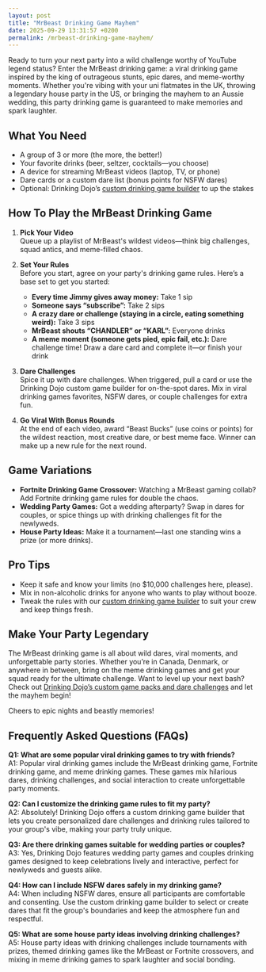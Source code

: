 ```yaml
---
layout: post
title: "MrBeast Drinking Game Mayhem"
date: 2025-09-29 13:31:57 +0200
permalink: /mrbeast-drinking-game-mayhem/
---
```

Ready to turn your next party into a wild challenge worthy of YouTube legend status? Enter the MrBeast drinking game: a viral drinking game inspired by the king of outrageous stunts, epic dares, and meme-worthy moments. Whether you're vibing with your uni flatmates in the UK, throwing a legendary house party in the US, or bringing the mayhem to an Aussie wedding, this party drinking game is guaranteed to make memories and spark laughter.

## What You Need

- A group of 3 or more (the more, the better!)
- Your favorite drinks (beer, seltzer, cocktails—you choose)
- A device for streaming MrBeast videos (laptop, TV, or phone)
- Dare cards or a custom dare list (bonus points for NSFW dares)
- Optional: Drinking Dojo’s [custom drinking game builder](https://drinkingdojo.com) to up the stakes

## How To Play the MrBeast Drinking Game

1. **Pick Your Video**  
   Queue up a playlist of MrBeast's wildest videos—think big challenges, squad antics, and meme-filled chaos.

2. **Set Your Rules**  
   Before you start, agree on your party's drinking game rules. Here’s a base set to get you started:

   - **Every time Jimmy gives away money:** Take 1 sip
   - **Someone says “subscribe”:** Take 2 sips
   - **A crazy dare or challenge (staying in a circle, eating something weird):** Take 3 sips
   - **MrBeast shouts “CHANDLER” or “KARL”:** Everyone drinks
   - **A meme moment (someone gets pied, epic fail, etc.):** Dare challenge time! Draw a dare card and complete it—or finish your drink

3. **Dare Challenges**  
   Spice it up with dare challenges. When triggered, pull a card or use the Drinking Dojo custom game builder for on-the-spot dares. Mix in viral drinking games favorites, NSFW dares, or couple challenges for extra fun.

4. **Go Viral With Bonus Rounds**  
   At the end of each video, award “Beast Bucks” (use coins or points) for the wildest reaction, most creative dare, or best meme face. Winner can make up a new rule for the next round.

## Game Variations

- **Fortnite Drinking Game Crossover:** Watching a MrBeast gaming collab? Add Fortnite drinking game rules for double the chaos.
- **Wedding Party Games:** Got a wedding afterparty? Swap in dares for couples, or spice things up with drinking challenges fit for the newlyweds.
- **House Party Ideas:** Make it a tournament—last one standing wins a prize (or more drinks).

## Pro Tips

- Keep it safe and know your limits (no $10,000 challenges here, please).
- Mix in non-alcoholic drinks for anyone who wants to play without booze.
- Tweak the rules with our [custom drinking game builder](https://drinkingdojo.com) to suit your crew and keep things fresh.

## Make Your Party Legendary

The MrBeast drinking game is all about wild dares, viral moments, and unforgettable party stories. Whether you’re in Canada, Denmark, or anywhere in between, bring on the meme drinking games and get your squad ready for the ultimate challenge. Want to level up your next bash? Check out [Drinking Dojo’s custom game packs and dare challenges](https://drinkingdojo.com) and let the mayhem begin!

Cheers to epic nights and beastly memories!

## Frequently Asked Questions (FAQs)

**Q1: What are some popular viral drinking games to try with friends?**  
A1: Popular viral drinking games include the MrBeast drinking game, Fortnite drinking game, and meme drinking games. These games mix hilarious dares, drinking challenges, and social interaction to create unforgettable party moments.

**Q2: Can I customize the drinking game rules to fit my party?**  
A2: Absolutely! Drinking Dojo offers a custom drinking game builder that lets you create personalized dare challenges and drinking rules tailored to your group's vibe, making your party truly unique.

**Q3: Are there drinking games suitable for wedding parties or couples?**  
A3: Yes, Drinking Dojo features wedding party games and couples drinking games designed to keep celebrations lively and interactive, perfect for newlyweds and guests alike.

**Q4: How can I include NSFW dares safely in my drinking game?**  
A4: When including NSFW dares, ensure all participants are comfortable and consenting. Use the custom drinking game builder to select or create dares that fit the group's boundaries and keep the atmosphere fun and respectful.

**Q5: What are some house party ideas involving drinking challenges?**  
A5: House party ideas with drinking challenges include tournaments with prizes, themed drinking games like the MrBeast or Fortnite crossovers, and mixing in meme drinking games to spark laughter and social bonding.

<script type="application/ld+json">
{
  "@context": "https://schema.org",
  "@type": "BlogPosting",
  "headline": "MrBeast Drinking Game Mayhem",
  "description": "Turn your next party into a wild challenge with the MrBeast drinking game. Perfect for viral drinking games lovers across the US, UK, Canada, Australia, and Denmark.",
  "author": {
    "@type": "Person",
    "name": "Drinking Dojo",
    "description": "Welcome to the dojo of drinking games — where rules are made to be bent, dares get wild, and memes meet mayhem. Whether you're pregaming, throwing a wedding rager, or just vibing with friends, we’ve got the packs, dares, and custom tools to make it unforgettable."
  },
  "publisher": {
    "@type": "Person",
    "name": "Drinking Dojo"
  },
  "mainEntityOfPage": {
    "@type": "WebPage",
    "@id": "https://drinkingdojo.com/blog/mrbeast-drinking-game-mayhem"
  },
  "datePublished": "2024-06-01",
  "dateModified": "2024-06-01",
  "keywords": "drinking games, party drinking games, custom drinking game builder, dare challenges, viral drinking games, meme drinking games, fortnite drinking game, inauguration day drinking game, NSFW dares, election day drinking game, wedding party games, couples drinking games, house party ideas, drinking challenges",
  "inLanguage": "en-US"
}
</script>

<script type="application/ld+json">
{
  "@context": "https://schema.org",
  "@type": "FAQPage",
  "mainEntity": [
    {
      "@type": "Question",
      "name": "What are some popular viral drinking games to try with friends?",
      "acceptedAnswer": {
        "@type": "Answer",
        "text": "Popular viral drinking games include the MrBeast drinking game, Fortnite drinking game, and meme drinking games. These games mix hilarious dares, drinking challenges, and social interaction to create unforgettable party moments."
      }
    },
    {
      "@type": "Question",
      "name": "Can I customize the drinking game rules to fit my party?",
      "acceptedAnswer": {
        "@type": "Answer",
        "text": "Absolutely! Drinking Dojo offers a custom drinking game builder that lets you create personalized dare challenges and drinking rules tailored to your group's vibe, making your party truly unique."
      }
    },
    {
      "@type": "Question",
      "name": "Are there drinking games suitable for wedding parties or couples?",
      "acceptedAnswer": {
        "@type": "Answer",
        "text": "Yes, Drinking Dojo features wedding party games and couples drinking games designed to keep celebrations lively and interactive, perfect for newlyweds and guests alike."
      }
    },
    {
      "@type": "Question",
      "name": "How can I include NSFW dares safely in my drinking game?",
      "acceptedAnswer": {
        "@type": "Answer",
        "text": "When including NSFW dares, ensure all participants are comfortable and consenting. Use the custom drinking game builder to select or create dares that fit the group's boundaries and keep the atmosphere fun and respectful."
      }
    },
    {
      "@type": "Question",
      "name": "What are some house party ideas involving drinking challenges?",
      "acceptedAnswer": {
        "@type": "Answer",
        "text": "House party ideas with drinking challenges include tournaments with prizes, themed drinking games like the MrBeast or Fortnite crossovers, and mixing in meme drinking games to spark laughter and social bonding."
      }
    }
  ]
}
</script>